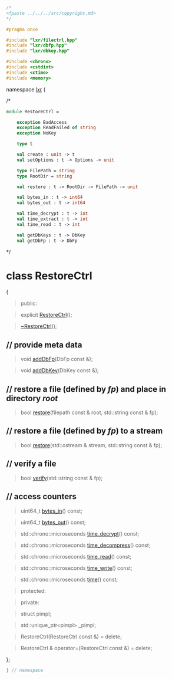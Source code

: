 ```cpp

/*
<fpaste ../../../src/copyright.md>
*/

#pragma once

#include "lxr/filectrl.hpp"
#include "lxr/dbfp.hpp"
#include "lxr/dbkey.hpp"

#include <chrono>
#include <cstdint>
#include <ctime>
#include <memory>

````

namespace [lxr](namespace.list) {

/*

```fsharp
module RestoreCtrl =

    exception BadAccess
    exception ReadFailed of string
    exception NoKey

    type t

    val create : unit -> t
    val setOptions : t -> Options -> unit

    type FilePath = string
    type RootDir = string

    val restore : t -> RootDir -> FilePath -> unit

    val bytes_in : t -> int64
    val bytes_out : t -> int64

    val time_decrypt : t -> int
    val time_extract : t -> int
    val time_read : t -> int

    val getDbKeys : t -> DbKey
    val getDbFp : t -> DbFp
```

*/

# class RestoreCtrl

{

>public:

>explicit [RestoreCtrl](restorectrl_ctor.cpp.md)();

>[~RestoreCtrl](restorectrl_ctor.cpp.md)();

## // provide meta data

>void [addDbFp](restorectrl_functions.cpp.md)(DbFp const &);

>void [addDbKey](restorectrl_functions.cpp.md)(DbKey const &);

## // restore a file (defined by _fp_) and place in directory _root_

>bool [restore](restorectrl_functions.cpp.md)(filepath const & root, std::string const & fp);

## // restore a file (defined by _fp_) to a stream

>bool [restore](restorectrl_functions.cpp.md)(std::ostream & stream, std::string const & fp);

## // verify a file

>bool [verify](restorectrl_functions.cpp.md)(std::string const & fp);

## // access counters

>uint64_t [bytes_in](restorectrl_info.cpp.md)() const;

>uint64_t [bytes_out](restorectrl_info.cpp.md)() const;

>std::chrono::microseconds [time_decrypt](restorectrl_info.cpp.md)() const;

>std::chrono::microseconds [time_decompress](restorectrl_info.cpp.md)() const;

>std::chrono::microseconds [time_read](restorectrl_info.cpp.md)() const;

>std::chrono::microseconds [time_write](restorectrl_info.cpp.md)() const;

>std::chrono::microseconds [time](restorectrl_info.cpp.md)() const;

>protected:

>private:

>struct pimpl;

>std::unique_ptr&lt;pimpl&gt; _pimpl;

>RestoreCtrl(RestoreCtrl const &) = delete;

>RestoreCtrl & operator=(RestoreCtrl const &) = delete;

};

```cpp
} // namespace
```
